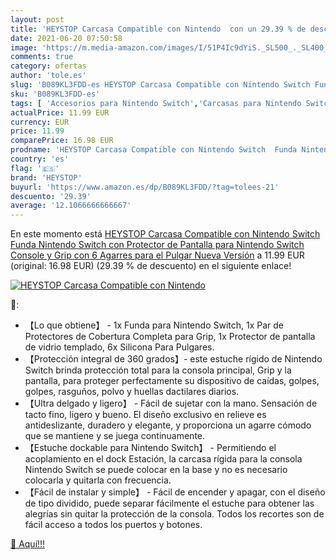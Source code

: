 ```yaml
---
layout: post
title: 'HEYSTOP Carcasa Compatible con Nintendo  con un 29.39 % de descuento'
date: 2021-06-20 07:50:58
image: 'https://m.media-amazon.com/images/I/51P4Ic9dYiS._SL500_._SL400_.jpg'
comments: true
category: ofertas
author: 'tole.es'
slug: 'B089KL3FDD-es HEYSTOP Carcasa Compatible con Nintendo Switch Funda...'
sku: 'B089KL3FDD-es'
tags: [ 'Accesorios para Nintendo Switch','Carcasas para Nintendo Switch','Carcasas, protectores y pegatinas para Nintendo Switch','Hardware y juegos para Nintendo Switch','Videojuegos','heystop','nintendo', ]
actualPrice: 11.99 EUR
currency: EUR
price: 11.99
comparePrice: 16.98 EUR
prodname: 'HEYSTOP Carcasa Compatible con Nintendo Switch  Funda Nintendo Switch con Protector de Pantalla para Nintendo Switch Console y Grip con 6 Agarres para el Pulgar  Nueva Versión'
country: 'es'
flag: '🇪🇸'
brand: 'HEYSTOP'
buyurl: 'https://www.amazon.es/dp/B089KL3FDD/?tag=tolees-21'
descuento: '29.39'
average: '12.1066666666667'
---
```


En este momento está [HEYSTOP Carcasa Compatible con Nintendo Switch  Funda Nintendo Switch con Protector de Pantalla para Nintendo Switch Console y Grip con 6 Agarres para el Pulgar  Nueva Versión](https://www.amazon.es/dp/B089KL3FDD/?tag=tolees-21) a 11.99 EUR (original: 16.98 EUR) (29.39 %  de descuento) en el siguiente enlace!

[![HEYSTOP Carcasa Compatible con Nintendo ](https://m.media-amazon.com/images/I/51P4Ic9dYiS._SL500_._SL400_.jpg)](https://www.amazon.es/dp/B089KL3FDD/?tag=tolees-21)

🔎:

- 【Lo que obtiene】 - 1x Funda para Nintendo Switch, 1x Par de Protectores de Cobertura Completa para Grip, 1x Protector de pantalla de vidrio templado, 6x Silicona Para Pulgares.
- 【Protección integral de 360 grados】- este estuche rígido de Nintendo Switch brinda protección total para la consola principal, Grip y la pantalla, para proteger perfectamente su dispositivo de caídas, golpes, golpes, rasguños, polvo y huellas dactilares diarios.
- 【Ultra delgado y ligero】 - Fácil de sujetar con la mano. Sensación de tacto fino, ligero y bueno. El diseño exclusivo en relieve es antideslizante, duradero y elegante, y proporciona un agarre cómodo que se mantiene y se juega continuamente.
- 【Estuche dockable para Nintendo Switch】 - Permitiendo el acoplamiento en el dock Estación, la carcasa rígida para la consola Nintendo Switch se puede colocar en la base y no es necesario colocarla y quitarla con frecuencia.
- 【Fácil de instalar y simple】 - Fácil de encender y apagar, con el diseño de tipo dividido, puede separar fácilmente el estuche para obtener las alegrías sin quitar la protección de la consola. Todos los recortes son de fácil acceso a todos los puertos y botones.

[🛒 Aquí!!!](https://www.amazon.es/dp/B089KL3FDD/?tag=tolees-21)
